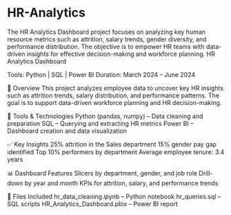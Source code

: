 # HR-Analytics
The HR Analytics Dashboard project focuses on analyzing key human resource metrics such as attrition, salary trends, gender diversity, and performance distribution. The objective is to empower HR teams with data-driven insights for effective decision-making and workforce planning.
HR Analytics Dashboard


Tools: Python | SQL | Power BI
Duration: March 2024 – June 2024

📌 Overview
This project analyzes employee data to uncover key HR insights such as attrition trends, salary distribution, and performance patterns. The goal is to support data-driven workforce planning and HR decision-making.

🔧 Tools & Technologies
Python (pandas, numpy) – Data cleaning and preparation
SQL – Querying and extracting HR metrics
Power BI – Dashboard creation and data visualization


✅ Key Insights
25% attrition in the Sales department
15% gender pay gap identified
Top 10% performers by department
Average employee tenure: 3.4 years


📊 Dashboard Features
Slicers by department, gender, and job role
Drill-down by year and month
KPIs for attrition, salary, and performance trends


📁 Files Included
hr_data_cleaning.ipynb – Python notebook
hr_queries.sql – SQL scripts
HR_Analytics_Dashboard.pbix – Power BI report

